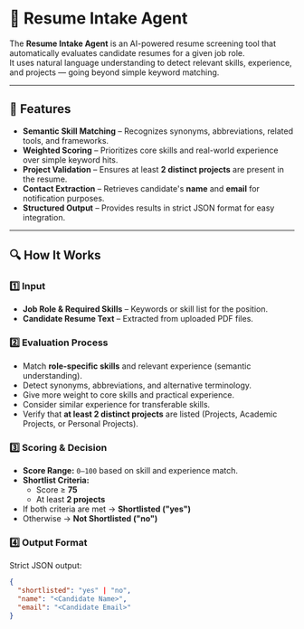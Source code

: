 # 📄 Resume Intake Agent

The **Resume Intake Agent** is an AI-powered resume screening tool that automatically evaluates candidate resumes for a given job role.  
It uses natural language understanding to detect relevant skills, experience, and projects — going beyond simple keyword matching.

---

## 🚀 Features
- **Semantic Skill Matching** – Recognizes synonyms, abbreviations, related tools, and frameworks.
- **Weighted Scoring** – Prioritizes core skills and real-world experience over simple keyword hits.
- **Project Validation** – Ensures at least **2 distinct projects** are present in the resume.
- **Contact Extraction** – Retrieves candidate's **name** and **email** for notification purposes.
- **Structured Output** – Provides results in strict JSON format for easy integration.

---

## 🔍 How It Works

### 1️⃣ Input
- **Job Role & Required Skills** – Keywords or skill list for the position.
- **Candidate Resume Text** – Extracted from uploaded PDF files.

### 2️⃣ Evaluation Process
- Match **role-specific skills** and relevant experience (semantic understanding).
- Detect synonyms, abbreviations, and alternative terminology.
- Give more weight to core skills and practical experience.
- Consider similar experience for transferable skills.
- Verify that **at least 2 distinct projects** are listed (Projects, Academic Projects, or Personal Projects).

### 3️⃣ Scoring & Decision
- **Score Range:** `0–100` based on skill and experience match.
- **Shortlist Criteria:**
  - Score ≥ **75**
  - At least **2 projects**
- If both criteria are met → **Shortlisted ("yes")**
- Otherwise → **Not Shortlisted ("no")**

### 4️⃣ Output Format
Strict JSON output:
```json
{
  "shortlisted": "yes" | "no",
  "name": "<Candidate Name>",
  "email": "<Candidate Email>"
}
